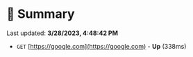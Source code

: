 # 📖 Summary
Last updated: **3/28/2023, 4:48:42 PM**

- `GET` [https://google.com](https://google.com) - **Up** (338ms)
